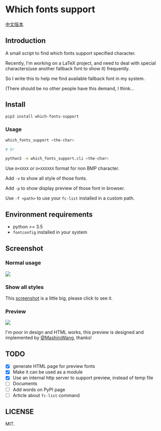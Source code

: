 # Which fonts support

[中文版本][chinese-readme]

## Introduction

A small script to find which fonts support specified character.

Recently, I'm working on a LaTeX project, and need to deal with special characters(use another fallback font to show it) frequently.

So I write this to help me find available fallback font in my system.

(There should be no other people have this demand, I think...

## Install

```bash
pip3 install which-fonts-support
```

### Usage

```bash
which_fonts_support <the-char>

# Or

python3 -m which_fonts_support.cli <the-char>
```

Use `U+XXXX` or `U+XXXXXX` format for non BMP character.

Add `-v` to show all style of those fonts.

Add `-p` to show display preview of those font in browser.

Use `-f <path>` to use your `fc-list` installed in a custom path.

## Environment requirements

* python >= 3.5
* `fontconfig` installed in your system

## Screenshot

### Normal usage

![][screen-shot-normal]

### Show all styles

This [screenshot][screen-shot-verbose] is a little big, please click to see it.

### Preview

![][screen-shot-preview]

I'm poor in design and HTML works, this preview is designed and implemented by [@MashiroWang][MashiroWang-github], thanks!

## TODO

- [x] generate HTML page for preview fonts
- [x] Make it can be used as a module
- [x] Use an internal http server to support preview, instead of temp file
- [ ] Documents
- [ ] Add words on PyPI page
- [ ] Article about `fc-list` command

## LICENSE

MIT.

[chinese-readme]: https://github.com/7sDream/which_fonts_support/blob/master/README.zh.md
[screen-shot-normal]: https://rikka.7sdre.am/files/a3ba7846-4d13-4719-aa31-08121d549099.png
[screen-shot-verbose]: https://rikka.7sdre.am/files/3b46d5ed-54f0-414f-b19b-26c5468d2225.png
[screen-shot-preview]: https://rikka.7sdre.am/files/2b7d5421-3e6b-4a65-a36c-73b8436d962d.png
[MashiroWang-github]: https://github.com/MashiroWang

